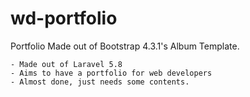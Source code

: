 # wd-portfolio

Portfolio Made out of Bootstrap 4.3.1's Album Template.

    - Made out of Laravel 5.8
	- Aims to have a portfolio for web developers
	- Almost done, just needs some contents.
